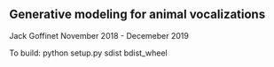 ## Generative modeling for animal vocalizations

Jack Goffinet
November 2018 - Decemeber 2019

To build: python setup.py sdist bdist_wheel
